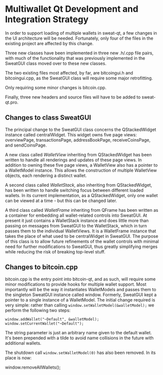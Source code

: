 Multiwallet Qt Development and Integration Strategy
===================================================

In order to support loading of multiple wallets in sweat-qt, a few changes in the UI architecture will be needed.
Fortunately, only four of the files in the existing project are affected by this change.

Three new classes have been implemented in three new .h/.cpp file pairs, with much of the functionality that was previously
implemented in the SweatGUI class moved over to these new classes.

The two existing files most affected, by far, are bitcoingui.h and bitcoingui.cpp, as the SweatGUI class will require
some major retrofitting.

Only requiring some minor changes is bitcoin.cpp.

Finally, three new headers and source files will have to be added to sweat-qt.pro.

Changes to class SweatGUI
---------------------------
The principal change to the SweatGUI class concerns the QStackedWidget instance called centralWidget.
This widget owns five page views: overviewPage, transactionsPage, addressBookPage, receiveCoinsPage, and sendCoinsPage.

A new class called *WalletView* inheriting from QStackedWidget has been written to handle all renderings and updates of
these page views. In addition to owning these five page views, a WalletView also has a pointer to a WalletModel instance.
This allows the construction of multiple WalletView objects, each rendering a distinct wallet.

A second class called *WalletStack*, also inheriting from QStackedWidget, has been written to handle switching focus between
different loaded wallets. In its current implementation, as a QStackedWidget, only one wallet can be viewed at a time -
but this can be changed later.

A third class called *WalletFrame* inheriting from QFrame has been written as a container for embedding all wallet-related
controls into SweatGUI. At present it just contains a WalletStack instance and does little more than passing on messages
from SweatGUI to the WalletStack, which in turn passes them to the individual WalletViews. It is a WalletFrame instance
that takes the place of what used to be centralWidget in SweatGUI. The purpose of this class is to allow future
refinements of the wallet controls with minimal need for further modifications to SweatGUI, thus greatly simplifying
merges while reducing the risk of breaking top-level stuff.

Changes to bitcoin.cpp
----------------------
bitcoin.cpp is the entry point into bitcoin-qt, and as such, will require some minor modifications to provide hooks for
multiple wallet support. Most importantly will be the way it instantiates WalletModels and passes them to the
singleton SweatGUI instance called window. Formerly, SweatGUI kept a pointer to a single instance of a WalletModel.
The initial change required is very simple: rather than calling `window.setWalletModel(&walletModel);` we perform the
following two steps:

	window.addWallet("~Default", &walletModel);
	window.setCurrentWallet("~Default");

The string parameter is just an arbitrary name given to the default wallet. It's been prepended with a tilde to avoid name collisions in the future with additional wallets.

The shutdown call `window.setWalletModel(0)` has also been removed. In its place is now:

window.removeAllWallets();
